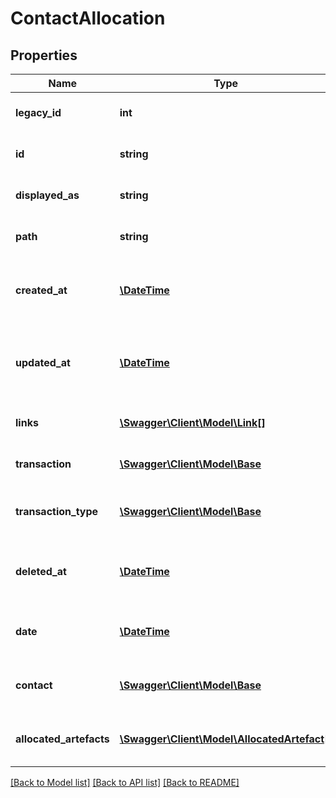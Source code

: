 # ContactAllocation

## Properties
Name | Type | Description | Notes
------------ | ------------- | ------------- | -------------
**legacy_id** | **int** | The legacy ID for the item | [optional] 
**id** | **string** | The unique identifier for the item | [optional] 
**displayed_as** | **string** | The name of the resource | [optional] 
**path** | **string** | The API path for the resource | [optional] 
**created_at** | [**\DateTime**](\DateTime.md) | The datetime when the item was created | [optional] 
**updated_at** | [**\DateTime**](\DateTime.md) | The datetime when the item was last updated | [optional] 
**links** | [**\Swagger\Client\Model\Link[]**](Link.md) | Links for the resource | [optional] 
**transaction** | [**\Swagger\Client\Model\Base**](Base.md) | The transaction for the item | [optional] 
**transaction_type** | [**\Swagger\Client\Model\Base**](Base.md) | The transaction type of the allocation | [optional] 
**deleted_at** | [**\DateTime**](\DateTime.md) | The datetime when the item was deleted | [optional] 
**date** | [**\DateTime**](\DateTime.md) | The date the allocation was made | [optional] 
**contact** | [**\Swagger\Client\Model\Base**](Base.md) | The contact that the allocation relates to | [optional] 
**allocated_artefacts** | [**\Swagger\Client\Model\AllocatedArtefact[]**](AllocatedArtefact.md) | The payment lines of the payment | [optional] 

[[Back to Model list]](../README.md#documentation-for-models) [[Back to API list]](../README.md#documentation-for-api-endpoints) [[Back to README]](../README.md)


